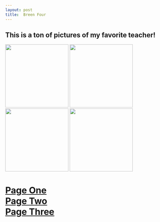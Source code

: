```yaml
---
layout: post
title:  Breen Four
---
```

<h2>This is a ton of pictures of my favorite teacher!</h2>
<img src="https://bbk12e1-cdn.myschoolcdn.com/ftpimages/984/user/thumb_user4085078_2421748.JPG" width="200px"/>
<img src="http://www.units.miamioh.edu/spiderlab/Kelsey%20Breen.JPG" width="200px"/>
<img src="https://media.licdn.com/mpr/mpr/shrink_100_100/p/6/005/042/1b6/1df0314.jpg" width="200px"/>
<img src="https://bbk12e1-cdn.myschoolcdn.com/ftpimages/984/news/large_news845093_821795.jpg" width="200px"/>
<!-- I didn't know that you did this, cool. | Kelsey has been assisting PhD student Michael Sitvarin on experiments investigating spider and beetle responses to alternating patches of chemical cues from different intraguild predators. She has recently been awarded a University Summer Scholars internship to conduct an independent project in the summer of 2010. | -->
<br>
<h1>
<a href="http://stonemahogany.com/2017/02/23/breenone.html" target="_blank">Page One</a>
<br>
<a href="http://stonemahogany.com/2017/02/23/breentwo.html" target="_blank">Page Two</a>
<br>
<a href="http://stonemahogany.com/2017/02/23/breenthree.html" target="_blank">Page Three</a>
</h1>
